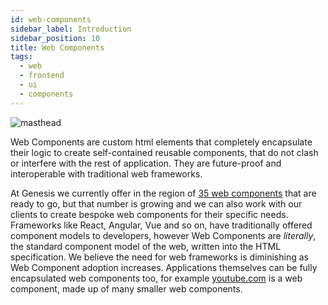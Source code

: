 ```yaml
---
id: web-components
sidebar_label: Introduction
sidebar_position: 10
title: Web Components
tags:
  - web
  - frontend
  - ui
  - components
---
```


![masthead](/img/legobricks.jpeg "Web Components")

Web Components are custom html elements that completely encapsulate their logic to create self-contained reusable
components, that do not clash or interfere with the rest of application. They are future-proof and interoperable with
traditional web frameworks.

At Genesis we currently offer in the region of [35 web components](../../components/getting-started.md) that are ready to go, but
that number is growing and we can also work with our clients to create bespoke web components for their specific needs.
Frameworks like React, Angular, Vue and so on, have traditionally offered component models to developers, however
Web Components are *literally*, the standard component model of the web, written into the HTML specification. We believe
the need for web frameworks is diminishing as Web Component adoption increases. Applications themselves can
be fully encapsulated web components too, for example [youtube.com](http://youtube.com) is a web
component, made up of many smaller web components.
